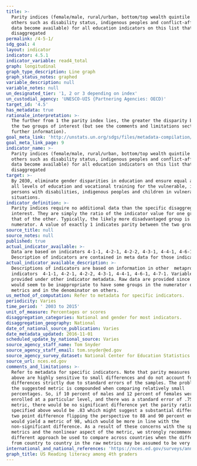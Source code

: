 ```yaml
---
title: >-
  Parity indices (female/male, rural/urban, bottom/top wealth quintile and
  others such as disability status, indigenous peoples and conflict-affected, as
  data become available) for all education indicators on this list that can be
  disaggregated
permalink: /4-5-1/
sdg_goal: 4
layout: indicator
indicator: 4.5.1
indicator_variable: read4_total
graph: longitudinal
graph_type_description: Line graph
graph_status_notes: graphed
variable_description: null
variable_notes: null
un_designated_tier: '1, 2 or 3 depending on index'
un_custodial_agency: 'UNESCO-UIS {Partnering Agencies: OECD)'
target_id: '4.5'
has_metadata: true
rationale_interpretation: >-
  The further from 1 the parity index lies, the greater the disparity between
  the two groups of interest (but see the comments and limitations section for
  further information).
goal_meta_link: 'http://unstats.un.org/sdgs/files/metadata-compilation/Metadata-Goal-4.pdf'
goal_meta_link_page: 9
indicator_name: >-
  Parity indices (female/male, rural/urban, bottom/top wealth quintile and
  others such as disability status, indigenous peoples and conflict-affected, as
  data become available) for all education indicators on this list that can be
  disaggregated
target: >-
  By 2030, eliminate gender disparities in education and ensure equal access to
  all levels of education and vocational training for the vulnerable, including
  persons with disabilities, indigenous peoples and children in vulnerable
  situations.
indicator_definition: >-
  Parity indices require no additional data than the specific disaggregations of
  interest. They are simply the ratio of the indicator value for one group to
  that of the other. Typically, the likely more disadvantaged group is the
  numerator. A value of exactly 1 indicates parity between the two groups.
source_title: null
source_notes: null
published: true
actual_indicator_available: >-
  Data are based on indicators 4-1-1, 4-2-1, 4-2-2, 4-3-1, 4-4-1, 4-6-1, 4-7-1. 
  Description of indicators are contained in meta data for those indicators.
actual_indicator_available_description: >-
  Descriptions of indicators are based on information in other  metaprovided in
  indicators  4-1-1, 4-2-1, 4-2-2, 4-3-1, 4-4-1, 4-6-1, 4-7-1. Variable lists
  provided under other indicator metadata. Raw data are provided since there it
  would seem to be inappropriate to have some groups in the numerator on some
  metrics and in the denominator on others.
us_method_of_computation: Refer to metadata for specific indicators.
periodicity: Varies
time_period: ' 2003 to 2015'
unit_of_measure: Percentages or scores
disaggregation_categories: National and gender for most indicators.
disaggregation_geography: National
date_of_national_source_publication: Varies
date_metadata_updated: 2016-11-01
scheduled_update_by_national_source: Varies
source_agency_staff_name: Tom Snyder
source_agency_staff_email: tom.snyder@ed.gov
source_agency_survey_dataset: National Center for Education Statistics
source_url: nces.ed.gov
comments_and_limitations: >-
  Refer to metadata for specific indicators. Note that parity measures suggested
  above are highly sensitive to small differences and do not account for
  differences strictly due to standard errors of the samples. The problem with
  the suggested metric is compounded when comparing relatively small
  percentages. So, if 10 percent of males and 12 percent of females were
  enrolled at a particular level, and there was a standard error of .75 on each
  metric, there would be no significant difference yet the parity ratio as
  specified above would be .83 which might suggest a substantial difference. The
  two point difference flipping the perspective to 88 and 90 percent enrolled
  would yield a metric of 98, which would be more in line with the
  non-significant difference. As a result of these concerns with the specified
  metrics and the nonlinear aspect of the metric, we strongly recommend a
  different approach be used to compare across countries when the differences
  from country to country in the raw metrics may be assumed to be very large.
international_and_national_references: 'https://nces.ed.gov/surveys/annualreports/'
graph_title: US Reading literacy among 4th graders
---
```

